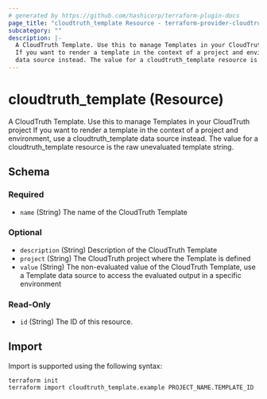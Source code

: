 ```yaml
---
# generated by https://github.com/hashicorp/terraform-plugin-docs
page_title: "cloudtruth_template Resource - terraform-provider-cloudtruth"
subcategory: ""
description: |-
  A CloudTruth Template. Use this to manage Templates in your CloudTruth project
  If you want to render a template in the context of a project and environment, use a cloudtruth_template
  data source instead. The value for a cloudtruth_template resource is the raw unevaluated template string.
---
```


# cloudtruth_template (Resource)

A CloudTruth Template. Use this to manage Templates in your CloudTruth project
If you want to render a template in the context of a project and environment, use a cloudtruth_template
data source instead. The value for a cloudtruth_template resource is the raw unevaluated template string.



<!-- schema generated by tfplugindocs -->
## Schema

### Required

- `name` (String) The name of the CloudTruth Template

### Optional

- `description` (String) Description of the CloudTruth Template
- `project` (String) The CloudTruth project where the Template is defined
- `value` (String) The non-evaluated value of the CloudTruth Template, use a Template data source to access the evaluated output in a specific environment

### Read-Only

- `id` (String) The ID of this resource.

## Import

Import is supported using the following syntax:

```shell
terraform init
terraform import cloudtruth_template.example PROJECT_NAME.TEMPLATE_ID
```
